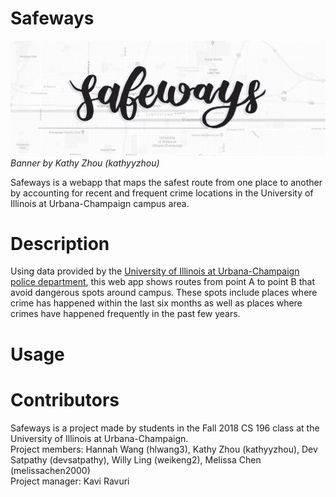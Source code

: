 # Safeways
![alt text](https://github.com/CS196Illinois/safeways/blob/master/templates/banner.png "Safeways Banner")
_Banner by Kathy Zhou (kathyyzhou)_

Safeways is a webapp that maps the safest route from one place to another by accounting for recent and frequent crime locations in the University of Illinois at Urbana-Champaign campus area. 

# Description
Using data provided by the <a href="https://moto.data.socrata.com/dataset/University-of-Illinois-Police-Department/3h5f-6xbh">University of Illinois at Urbana-Champaign police department</a>, this web app shows routes from point A to point B that avoid dangerous spots around campus. These spots include places where crime has happened within the last six months as well as places where crimes have happened frequently in the past few years. 

# Usage

# Contributors
Safeways is a project made by students in the Fall 2018 CS 196 class at the University of Illinois at Urbana-Champaign.</br>
Project members: Hannah Wang (hlwang3), Kathy Zhou (kathyyzhou), Dev Satpathy (devsatpathy), Willy Ling (weikeng2), Melissa Chen (melissachen2000)</br>
Project manager: Kavi Ravuri
